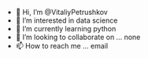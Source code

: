 - 👋 Hi, I’m @VitaliyPetrushkov
- 👀 I’m interested in data science
- 🌱 I’m currently learning python
- 💞️ I’m looking to collaborate on ... none
- 📫 How to reach me ... email

<!---
VitaliyPetrushkov/VitaliyPetrushkov is a ✨ special ✨ repository because its `README.md` (this file) appears on your GitHub profile.
You can click the Preview link to take a look at your changes.
--->
